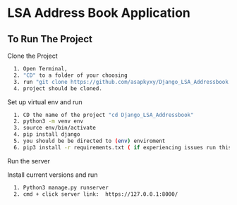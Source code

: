 
# LSA Address Book Application




## To Run The Project

Clone the Project

```bash
  1. Open Terminal, 
  2. "CD" to a folder of your choosing
  3. run "git clone https://github.com/asapkyxy/Django_LSA_Addressbook.git"
  4. project should be cloned.
```

Set up virtual env and run
```bash
  1. CD the name of the project "cd Django_LSA_Addressbook"
  2. python3 -m venv env
  3. source env/bin/activate
  4. pip install django
  5. you should be be directed to (env) enviroment
  6. pip3 install -r requirements.txt ( if experiencing issues run this first: pip3 install --upgrade pip)
```
Run the server

Install current versions and run
```bash
  1. Python3 manage.py runserver
  2. cmd + click server link:  https://127.0.0.1:8000/
```

